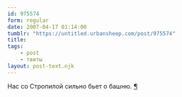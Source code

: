 ```yaml
---
id: 975574
form: regular
date: 2007-04-17 01:14:00
tumblr: "https://untitled.urbansheep.com/post/975574"
title:
tags:
    - post
    - твиты
layout: post-text.njk
---
```


<p>Нас со Стропилой сильно бьет о башню. <a href="http://twitter.com/urbansheep/statuses/30289741">¶</a></p>


